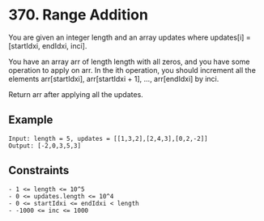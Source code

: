 # 370. Range Addition

You are given an integer length and an array updates where updates[i] = [startIdxi, endIdxi, inci].

You have an array arr of length length with all zeros, and you have some operation to apply on arr. In the ith operation, you should increment all the elements arr[startIdxi], arr[startIdxi + 1], ..., arr[endIdxi] by inci.

Return arr after applying all the updates.

## Example

```
Input: length = 5, updates = [[1,3,2],[2,4,3],[0,2,-2]]
Output: [-2,0,3,5,3]

```

## Constraints

```
- 1 <= length <= 10^5
- 0 <= updates.length <= 10^4
- 0 <= startIdxi <= endIdxi < length
- -1000 <= inc <= 1000

```